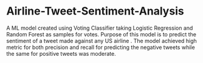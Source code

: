 # Airline-Tweet-Sentiment-Analysis
A ML model created using Voting Classifier taking Logistic Regression and Random Forest as samples for votes. Purpose of this model is to predict the sentiment of a tweet made against any US airline .
The model achieved high metric for both precision and recall for predicting the negative tweets while the same for positive tweets was moderate.
